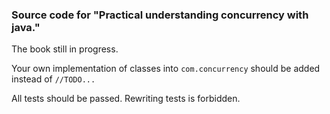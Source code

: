 ### Source code for "Practical understanding concurrency with java."

The book still in progress.

Your own implementation of classes into `com.concurrency` should be added instead of `//TODO...`

All tests should be passed. Rewriting tests is forbidden.